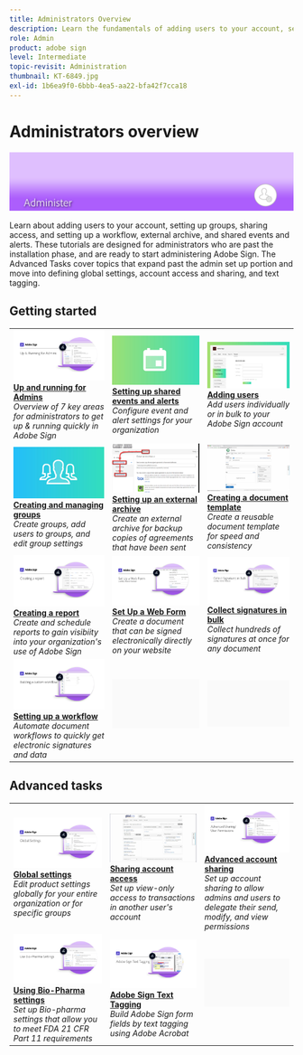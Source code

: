 ```yaml
---
title: Administrators Overview
description: Learn the fundamentals of adding users to your account, setting up groups, sharing access, and setting up a workflow, external archive, and shared events and alerts
role: Admin
product: adobe sign
level: Intermediate
topic-revisit: Administration
thumbnail: KT-6849.jpg
exl-id: 1b6ea9f0-6bbb-4ea5-aa22-bfa42f7cca18
---
```

# Administrators overview

![Sign Administrators Image](../assets/Hero-Admin.png)

Learn about adding users to your account, setting up groups, sharing access, and setting up a workflow, external archive, and shared events and alerts. These tutorials are designed for administrators who are past the installation phase, and are ready to start administering Adobe Sign. The Advanced Tasks cover topics that expand past the admin set up portion and move into defining global settings, account access and sharing, and text tagging.

## Getting started

<table style="table-layout:fixed">
<tr>
  <td>
    <a href="up-and-running-admin.md">
      <img alt="Up and running for Admins" src="../assets/Up-Running.png" />
    </a>
    <div>
    <a href="up-and-running-admin.md"><strong>Up and running for Admins</strong></a>
    </div>
    <em>Overview of 7 key areas for administrators to get up & running quickly in Adobe Sign</em>
    <br>
  </td>
  <td>
    <a href="set-up-shared-events-and-alert.md">
      <img alt="Setting up shared events and alerts" src="../assets/SharedEvents.png" />
    </a>
    <div>
    <a href="set-up-shared-events-and-alert.md"><strong>Setting up shared events and alerts</strong></a>
    </div>
    <em>Configure event and alert settings for your organization</em>
    <br>
  </td>
  <td>
    <a href="add-users-to-your-account.md">
      <img alt="Adding ssers" src="../assets/Adding-Users.png" />
    </a>
    <div>
    <a href="add-users-to-your-account.md"><strong>Adding users</strong></a>
    </div>
    <em>Add users individually or in bulk to your Adobe Sign account</em>
    <br>
  </td>
</tr>
<tr>
  <td>
    <a href="create-and-manage-groups.md">
      <img alt="Creating and Managing Groups" src="../assets/Creating-Groups.png" />
    </a>
    <div>
    <a href="create-and-manage-groups.md"><strong>Creating and managing groups</strong></a>
    </div>
    <em>Create groups, add users to groups, and edit group settings</em>
    <br>
  </td>
  <td>
    <a href="set-up-your-external-archive.md">
      <img alt="Setting up an external archive" src="../assets/ExternalArchive.png" />
    </a>
    <div>
    <a href="set-up-your-external-archive.md"><strong>Setting up an external archive</strong></a>
    </div>
    <em>Create an external archive for backup copies of agreements that have been sent</em>
    <br>
  </td>
  <td>
    <a href="../sign-advanced-users/create-a-template.md">
      <img alt="Creating a document template" src="../assets/Template.png" />
    </a>
    <div>
    <a href="../sign-advanced-users/create-a-template.md"><strong>Creating a document template</strong></a>
    </div>
    <em>Create a reusable document template for speed and consistency</em>
    <br>
  </td>
</tr>
<tr>
  <td>
    <a href="create-a-report.md">
      <img alt="Creating a report" src="../assets/Report.png" />
    </a>
    <div>
    <a href="create-a-report.md"><strong>Creating a report</strong></a>
    </div>
    <em>Create and schedule reports to gain visibiity into your organization's use of Adobe Sign</em>
    <br>
  </td>
  <td>
    <a href="../sign-advanced-users/webform.md">
      <img alt="Set Up a Web Form" src="../assets/Webform.png" />
    </a>
    <div>
    <a href="../sign-advanced-users/webform.md"><strong>Set Up a Web Form</strong></a>
    </div>
    <em>Create a document that can be signed electronically directly on your website</em>
    <br>
  </td>
  <td>
    <a href="../sign-advanced-users/megasign.md">
      <img alt="Collect Signatures in Bulk" src="../assets/Megasign.png" />
    </a>
    <div>
    <a href="../sign-advanced-users/megasign.md"><strong>Collect signatures in bulk</strong></a>
    </div>
    <em>Collect hundreds of signatures at once for any document</em>
    <br>
  </td>
</tr>
<tr>
  <td>
    <a href="building-a-custom-workflow.md">
      <img alt="Setting up a Workflow" src="../assets/BuildingWorkflow.png" />
    </a>
    <div>
    <a href="building-a-custom-workflow.md"><strong>Setting up a workflow</strong></a>
    </div>
    <em>Automate document workflows to quickly get electronic signatures and data</em>
    <br>
  </td>
  <td>
    <img alt="Spacer" src="../assets/Grayspacer.png" />
    <div>
    <br>
  </td>
  <td>
    <img alt="Spacer" src="../assets/Grayspacer.png" />
    <div>
    <br>
  </td>
</tr>
</table>

## Advanced tasks

<table style="table-layout:fixed">
<tr>
  <td>
    <a href="learn-about-global-settings.md">
      <img alt="Global settings" src="../assets/GlobalSettings_1280.png">
    </a>
    <div>
    <a href="learn-about-global-settings.md"><strong>Global settings</strong></a>
    </div>
    <em>Edit product settings globally for your entire organization or for specific groups</em>
    <br>
  </td>
  <td>
    <a href="share-account-access.md">
      <img alt="Sharing account access" src="../assets/SharingAccess.png" />
    </a>  
    <div>
    <a href="share-account-access.md"><strong>Sharing account access</strong></a>
    </div>
    <em>Set up view-only access to transactions in another user's account</em>
    <br>
  </td>
  <td>
    <a href="advanced-account-sharing.md">
      <img alt="Advanced account sharing" src="../assets/AdvancedSharing_1280.png" />
    </a>
    <div>
    <a href="advanced-account-sharing.md"><strong>Advanced account sharing</strong></a>
    </div>
    <em>Set up account sharing to allow admins and users to delegate their send, modify, and view permissions</em>
    <br>
  </td>
</tr>
<tr>
  <td>
    <a href="use-bio-pharma-settings.md">
      <img alt="Using Bio-Pharma settings" src="../assets/Bio_1280.png" />
    </a>
    <div>
    <a href="use-bio-pharma-settings.md"><strong>Using Bio-Pharma settings</strong></a>
    </div>
    <em>Set up Bio-pharma settings that allow you to meet FDA 21 CFR Part 11 requirements</em>
    <br>
  </td> 
  <td>
     <a href="../sign-advanced-users/adobe-sign-text-tagging.md">
      <img alt="Adobe Sign Text Tagging" src="../assets/Text-Tagging.png" />
    </a>
    <div>
    <a href="../sign-advanced-users/adobe-sign-text-tagging.md"><strong>Adobe Sign Text Tagging</strong></a>
    <div>
    <em>Build Adobe Sign form fields by text tagging using Adobe Acrobat</em>
    <br>
  </td>
  <td>
    <img alt="Spacer" src="../assets/Grayspacer.png" />
    <div>
    <br>
  </td>
</tr>
</table>
